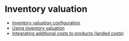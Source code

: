 # Inventory valuation

  * [Inventory valuation configuration](inventory_valuation/inventory_valuation_config)
  * [Using inventory valuation](inventory_valuation/using_inventory_valuation)
  * [Integrating additional costs to products (landed costs)](inventory_valuation/integrating_landed_costs)

